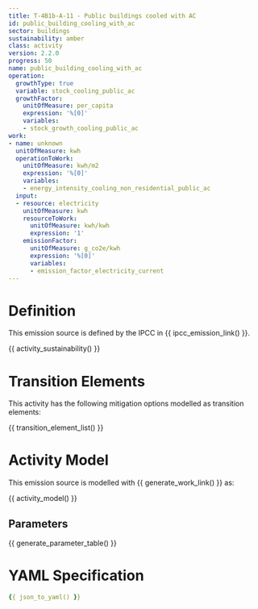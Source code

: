 ```yaml
---
title: T-4B1b-A-11 - Public buildings cooled with AC
id: public_building_cooling_with_ac
sector: buildings
sustainability: amber
class: activity
version: 2.2.0
progress: 50
name: public_building_cooling_with_ac
operation:
  growthType: true
  variable: stock_cooling_public_ac
  growthFactor:
    unitOfMeasure: per_capita
    expression: '%[0]'
    variables:
    - stock_growth_cooling_public_ac
work:
- name: unknown
  unitOfMeasure: kwh
  operationToWork:
    unitOfMeasure: kwh/m2
    expression: '%[0]'
    variables:
    - energy_intensity_cooling_non_residential_public_ac
  input:
  - resource: electricity
    unitOfMeasure: kwh
    resourceToWork:
      unitOfMeasure: kwh/kwh
      expression: '1'
    emissionFactor:
      unitOfMeasure: g_co2e/kwh
      expression: '%[0]'
      variables:
      - emission_factor_electricity_current
---
```

# Definition
This emission source is defined by the IPCC in {{ ipcc_emission_link() }}.


{{ activity_sustainability() }}

# Transition Elements

This activity has the following mitigation options modelled as transition elements:

{{ transition_element_list() }}

# Activity Model
This emission source is modelled with {{ generate_work_link() }} as:

{{ activity_model() }}

## Parameters

{{ generate_parameter_table() }}

# YAML Specification

```yaml
{{ json_to_yaml() }}
```